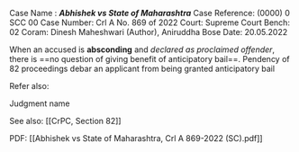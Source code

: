 Case Name : ***Abhishek vs State of Maharashtra***
Case Reference: (0000) 0 SCC 00
Case Number: Crl A No. 869 of 2022
Court: Supreme Court
Bench: 02
Coram: Dinesh Maheshwari (Author), Aniruddha Bose
Date: 20.05.2022

When an accused is **absconding** and *declared as proclaimed offender*, there is ==no question of giving benefit of anticipatory bail==.
Pendency of 82 proceedings debar an applicant from being granted anticipatory bail

Refer also:

Judgment name

See also:
[[CrPC, Section 82]] 

PDF:
[[Abhishek vs State of Maharashtra, Crl A 869-2022 (SC).pdf]]